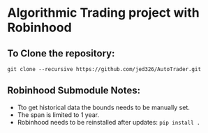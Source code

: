 # Algorithmic Trading project with Robinhood

## To Clone the repository:
`git clone --recursive https://github.com/jed326/AutoTrader.git`

## Robinhood Submodule Notes:
* Tto get historical data the bounds needs to be manually set.
* The span is limited to 1 year.
* Robinhood needs to be reinstalled after updates: `pip install .`
